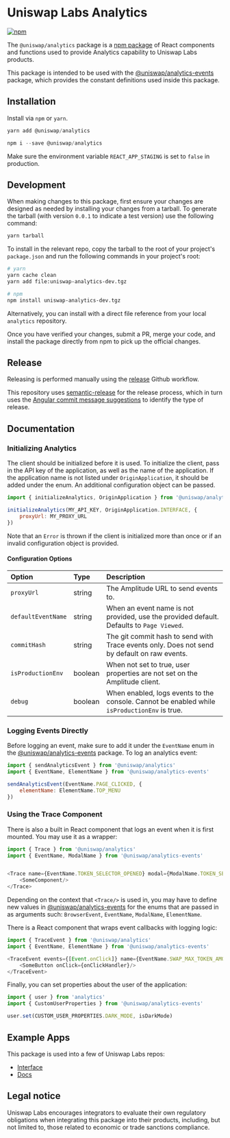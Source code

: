 # Uniswap Labs Analytics
[![npm](https://img.shields.io/npm/v/@uniswap/analytics)](https://www.npmjs.com/package/@uniswap/analytics)

The `@uniswap/analytics` package is a [npm package](https://www.npmjs.com/package/@uniswap/analytics) of React components and functions used to provide Analytics capability to Uniswap Labs products.

This package is intended to be used with the [@uniswap/analytics-events](https://www.npmjs.com/package/@uniswap/analytics-events) package, which provides the constant definitions used inside this package.

## Installation

Install via `npm` or `yarn`.

```js
yarn add @uniswap/analytics
```
```js
npm i --save @uniswap/analytics
```

Make sure the environment variable `REACT_APP_STAGING` is set to `false` in production.

## Development

When making changes to this package, first ensure your changes are designed as needed by installing your changes from a tarball. To generate the tarball (with version `0.0.1` to indicate a test version) use the following command:

```bash
yarn tarball
```

To install in the relevant repo, copy the tarball to the root of your project's `package.json` and run the following commands in your project's root:

```bash
# yarn
yarn cache clean
yarn add file:uniswap-analytics-dev.tgz

# npm
npm install uniswap-analytics-dev.tgz
```

Alternatively, you can install with a direct file reference from your local `analytics` repository.

Once you have verified your changes, submit a PR, merge your code, and install the package directly from npm to pick up the official changes.

## Release

Releasing is performed manually using the [release](/.github/workflows/release.yaml) Github workflow.

This repository uses [semantic-release](https://github.com/semantic-release/semantic-release) for the release process,
which in turn uses the [Angular commit message suggestions](https://github.com/angular/angular/blob/main/CONTRIBUTING.md) to identify the type of release.


## Documentation

### Initializing Analytics

The client should be initialized before it is used. To initialize the client, pass in the API key of the application, as well as the name of
the application. If the application name is not listed under `OriginApplication`, it should be added under the enum. An additional
configuration object can be passed.

```js
import { initializeAnalytics, OriginApplication } from '@uniswap/analytics'

initializeAnalytics(MY_API_KEY, OriginApplication.INTERFACE, {
    proxyUrl: MY_PROXY_URL
})
```
Note that an `Error` is thrown if the client is initialized more than once or if an invalid configuration object is provided.

#### Configuration Options

| Option             | Type    | Description                                                                                  |
| :--------------    | :------ | :------------------------------------------------------------------------------------------- |
| `proxyUrl`         | string  | The Amplitude URL to send events to.                                                         |
| `defaultEventName` | string  | When an event name is not provided, use the provided default. Defaults to `Page Viewed`.     |
| `commitHash`       | string  | The git commit hash to send with Trace events only. Does not send by default on raw events.  |
| `isProductionEnv`  | boolean | When not set to true, user properties are not set on the Amplitude client.                   |
| `debug`            | boolean | When enabled, logs events to the console. Cannot be enabled while `isProductionEnv` is true. |

### Logging Events Directly

Before logging an event, make sure to add it under the `EventName` enum in the [@uniswap/analytics-events](https://www.npmjs.com/package/@uniswap/analytics-events) package. To log an analytics event:
```js
import { sendAnalyticsEvent } from '@uniswap/analytics'
import { EventName, ElementName } from '@uniswap/analytics-events'

sendAnalyticsEvent(EventName.PAGE_CLICKED, {
    elementName: ElementName.TOP_MENU
})
```

### Using the Trace Component

There is also a built in React component that logs an event when it is first mounted. You may use it as a wrapper:
```js
import { Trace } from '@uniswap/analytics'
import { EventName, ModalName } from '@uniswap/analytics-events'


<Trace name={EventName.TOKEN_SELECTOR_OPENED} modal={ModalName.TOKEN_SELECTOR}>
    <SomeComponent/>
</Trace>
```
Depending on the context that `<Trace/>` is used in, you may have to define new values in [@uniswap/analytics-events](https://www.npmjs.com/package/@uniswap/analytics-events) for the enums that are passed in as arguments such: `BrowserEvent`, `EventName`, `ModalName`, `ElementName`.

There is a React component that wraps event callbacks with logging logic:
```js
import { TraceEvent } from '@uniswap/analytics'
import { EventName, ElementName } from '@uniswap/analytics-events'

<TraceEvent events={[Event.onClick]} name={EventName.SWAP_MAX_TOKEN_AMOUNT_SELECTED} element={ElementName.MAX_TOKEN_AMOUNT_BUTTON}>
    <SomeButton onClick={onClickHandler}/>
</TraceEvent>
``` 

Finally, you can set properties about the user of the application:
```js
import { user } from 'analytics'
import { CustomUserProperties } from '@uniswap/analytics-events'

user.set(CUSTOM_USER_PROPERTIES.DARK_MODE, isDarkMode)
```

## Example Apps

This package is used into a few of Uniswap Labs repos:

- [Interface](https://github.com/Uniswap/interface)
- [Docs](https://github.com/Uniswap/docs)


## Legal notice

Uniswap Labs encourages integrators to evaluate their own regulatory obligations when integrating this package into their products, including, but not limited to, those related to economic or trade sanctions compliance.

